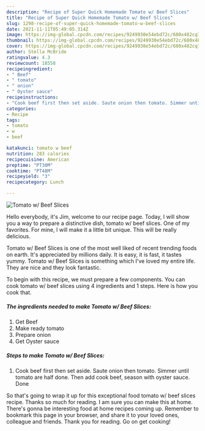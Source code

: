 ```yaml
---
description: "Recipe of Super Quick Homemade Tomato w/ Beef Slices"
title: "Recipe of Super Quick Homemade Tomato w/ Beef Slices"
slug: 1298-recipe-of-super-quick-homemade-tomato-w-beef-slices
date: 2021-11-11T05:49:05.314Z
image: https://img-global.cpcdn.com/recipes/9249930e54ebd72c/680x482cq70/tomato-w-beef-slices-recipe-main-photo.jpg
thumbnail: https://img-global.cpcdn.com/recipes/9249930e54ebd72c/680x482cq70/tomato-w-beef-slices-recipe-main-photo.jpg
cover: https://img-global.cpcdn.com/recipes/9249930e54ebd72c/680x482cq70/tomato-w-beef-slices-recipe-main-photo.jpg
author: Stella McBride
ratingvalue: 4.3
reviewcount: 18558
recipeingredient:
- " Beef"
- " tomato"
- " onion"
- " Oyster sauce"
recipeinstructions:
- "Cook beef first then set aside. Saute onion then tomato. Simmer until tomato are half done. Then add cook beef, season with oyster sauce. Done"
categories:
- Recipe
tags:
- tomato
- w
- beef

katakunci: tomato w beef 
nutrition: 283 calories
recipecuisine: American
preptime: "PT30M"
cooktime: "PT48M"
recipeyield: "3"
recipecategory: Lunch

---
```



![Tomato w/ Beef Slices](https://img-global.cpcdn.com/recipes/9249930e54ebd72c/680x482cq70/tomato-w-beef-slices-recipe-main-photo.jpg)

Hello everybody, it's Jim, welcome to our recipe page. Today, I will show you a way to prepare a distinctive dish, tomato w/ beef slices. One of my favorites. For mine, I will make it a little bit unique. This will be really delicious.

Tomato w/ Beef Slices is one of the most well liked of recent trending foods on earth. It's appreciated by millions daily. It is easy, it is fast, it tastes yummy. Tomato w/ Beef Slices is something which I've loved my entire life. They are nice and they look fantastic.




To begin with this recipe, we must prepare a few components. You can cook tomato w/ beef slices using 4 ingredients and 1 steps. Here is how you cook that.

<!--inarticleads1-->

##### The ingredients needed to make Tomato w/ Beef Slices:

1. Get  Beef
1. Make ready  tomato
1. Prepare  onion
1. Get  Oyster sauce




<!--inarticleads2-->

##### Steps to make Tomato w/ Beef Slices:

1. Cook beef first then set aside. Saute onion then tomato. Simmer until tomato are half done. Then add cook beef, season with oyster sauce. Done




So that's going to wrap it up for this exceptional food tomato w/ beef slices recipe. Thanks so much for reading. I am sure you can make this at home. There's gonna be interesting food at home recipes coming up. Remember to bookmark this page in your browser, and share it to your loved ones, colleague and friends. Thank you for reading. Go on get cooking!

